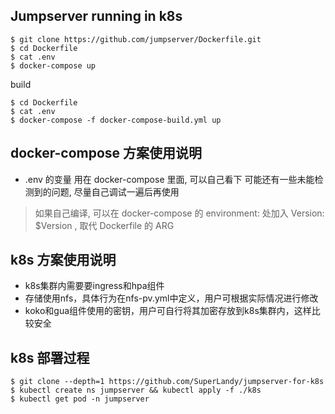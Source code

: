 ## Jumpserver running in k8s

```
$ git clone https://github.com/jumpserver/Dockerfile.git
$ cd Dockerfile
$ cat .env
$ docker-compose up
```

build
```
$ cd Dockerfile
$ cat .env
$ docker-compose -f docker-compose-build.yml up
```
## docker-compose 方案使用说明

- .env 的变量 用在 docker-compose 里面, 可以自己看下
可能还有一些未能检测到的问题, 尽量自己调试一遍后再使用

> 如果自己编译, 可以在 docker-compose 的 environment: 处加入 Version: $Version , 取代 Dockerfile 的 ARG



## k8s 方案使用说明
- k8s集群内需要要ingress和hpa组件
- 存储使用nfs，具体行为在nfs-pv.yml中定义，用户可根据实际情况进行修改
- koko和gua组件使用的密钥，用户可自行将其加密存放到k8s集群内，这样比较安全

## k8s 部署过程
```
$ git clone --depth=1 https://github.com/SuperLandy/jumpserver-for-k8s
$ kubectl create ns jumpserver && kubectl apply -f ./k8s
$ kubectl get pod -n jumpserver
```
